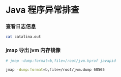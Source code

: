 # Java 程序异常排查

### 查看日志信息

```bash
cat catalina.out
```



### jmap 导出 jvm 内存镜像

```bash
# jmap -dump:format=b,file=/root/jvm.hprof javapid

jmap -dump:format=b,file=/root/jvm.dump 68565
```
